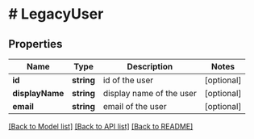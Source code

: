 # # LegacyUser

## Properties

Name | Type | Description | Notes
------------ | ------------- | ------------- | -------------
**id** | **string** | id of the user | [optional] 
**displayName** | **string** | display name of the user | [optional] 
**email** | **string** | email of the user | [optional] 

[[Back to Model list]](../../README.md#documentation-for-models) [[Back to API list]](../../README.md#documentation-for-api-endpoints) [[Back to README]](../../README.md)


